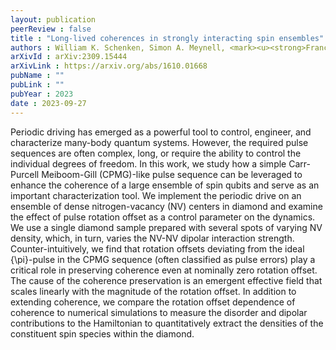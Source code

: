 ```yaml
---
layout: publication
peerReview : false
title : "Long-lived coherences in strongly interacting spin ensembles"
authors : William K. Schenken, Simon A. Meynell, <mark><u><strong>Francisco Machado</strong></u></mark>, Bingtian Ye, Claire A. McLellan, Maxime Joos, V. V. Dobrovitski, Norman Y. Yao, Ania C. Bleszynski Jayich
arXivId : arXiv:2309.15444
arXivLink : https://arxiv.org/abs/1610.01668
pubName : ""
pubLink : ""
pubYear : 2023
date : 2023-09-27
---
```


Periodic driving has emerged as a powerful tool to control, engineer, and characterize many-body quantum systems. However, the required pulse sequences are often complex, long, or require the ability to control the individual degrees of freedom. In this work, we study how a simple Carr-Purcell Meiboom-Gill (CPMG)-like pulse sequence can be leveraged to enhance the coherence of a large ensemble of spin qubits and serve as an important characterization tool. We implement the periodic drive on an ensemble of dense nitrogen-vacancy (NV) centers in diamond and examine the effect of pulse rotation offset as a control parameter on the dynamics. We use a single diamond sample prepared with several spots of varying NV density, which, in turn, varies the NV-NV dipolar interaction strength. Counter-intuitively, we find that rotation offsets deviating from the ideal {\pi}-pulse in the CPMG sequence (often classified as pulse errors) play a critical role in preserving coherence even at nominally zero rotation offset. The cause of the coherence preservation is an emergent effective field that scales linearly with the magnitude of the rotation offset. In addition to extending coherence, we compare the rotation offset dependence of coherence to numerical simulations to measure the disorder and dipolar contributions to the Hamiltonian to quantitatively extract the densities of the constituent spin species within the diamond. 